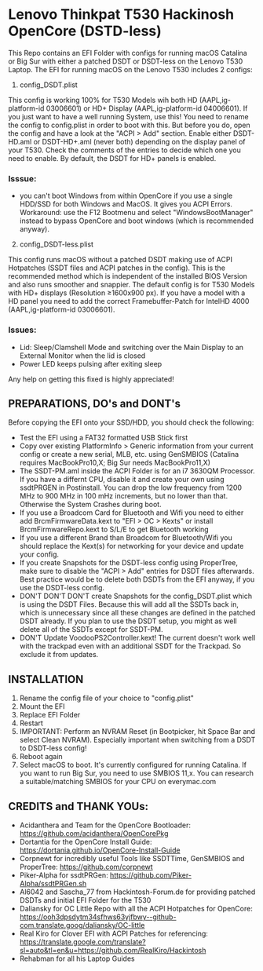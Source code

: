 # Lenovo Thinkpat T530 Hackinosh OpenCore (DSTD-less)

This Repo contains an EFI Folder with configs for running macOS Catalina or Big Sur with either a patched DSDT or DSDT-less on the Lenovo T530 Laptop. The EFI for running macOS on the Lenovo T530 includes 2 configs:

1. config_DSDT.plist

This config is working 100% for T530 Models wih both HD (AAPL,ig-platform-id 03006601) or HD+ Display (AAPL,ig-platform-id 04006601). If you just want to have
a well running System, use this! You need to rename the config to config.plist in order to boot with this. But before you do, open the config and have a look at the "ACPI > Add" section. Enable either DSDT-HD.aml or DSDT-HD+.aml (never both) depending on the display panel of your T530. Check the comments of the entries to decide which one you need to enable. By default, the DSDT for HD+ panels is enabled.

### Isssue: 
- you can't boot Windows from within OpenCore if you use a single HDD/SSD for both Windows and MacOS. It gives you ACPI Errors. Workaround: use the F12 Bootmenu and select "WindowsBootManager" instead to bypass OpenCore and boot windows (which is recommended anyway).

2. config_DSDT-less.plist

This config runs macOS without a patched DSDT making use of ACPI Hotpatches (SSDT files and ACPI patches in the config). This is the recommended method which is independent of the installed BIOS Version and also runs smoother and snappier. The default config is for T530 Models with HD+ displays (Resolution ≥1600x900 px). If you have a model with a HD panel you need to add the correct Framebuffer-Patch for IntelHD 4000 (AAPL,ig-platform-id 03006601).

### Issues:

- Lid: Sleep/Clamshell Mode and switching over the Main Display to an External Monitor when the lid is closed
- Power LED keeps pulsing after exiting sleep

Any help on getting this fixed is highly appreciated!

## PREPARATIONS, DO's and DONT's

Before copying the EFI onto your SSD/HDD, you should check the following:

- Test the EFI using a FAT32 formatted USB Stick first
- Copy over existing PlatformInfo > Generic information from your current config or create a new serial, MLB, etc. using GenSMBIOS (Catalina requires MacBookPro10,X; Big Sur needs MacBookPro11,X) 
- The SSDT-PM.aml inside the ACPI Folder is for an i7 3630QM Processor. If you have a differnt CPU, disable it and create your own using ssdtPRGEN in Postinstall. You can drop the low frequency from 1200 MHz to 900 MHz in 100 mHz increments, but no lower than that. Otherwise the System Crashes during boot.
- If you use a Broadcom Card for Bluetooth and Wifi you need to either add BrcmFirmwareData.kext to "EFI > OC > Kexts" or install BrcmFirmwareRepo.kext to S/L/E to get Bluetooth working
- If you use a different Brand than Broadcom for Bluetooth/Wifi you should replace the Kext(s) for networking for your device and update your config.
- If you create Snapshots for the DSDT-less config using ProperTree, make sure to disable the "ACPI > Add" entries for DSDT files afterwards. Best practice would be to delete both DSDTs from the EFI anyway, if you use the DSDT-less config.
- DON'T DON'T DON'T create Snapshots for the config_DSDT.plist which is using the DSDT Files. Because this will add all the SSDTs back in, which is unnecessary since all these changes are defined in the patched DSDT already. If you plan to use the DSDT setup, you might as well delete all of the SSDTs except for SSDT-PM.
- DON'T Update VoodooPS2Controller.kext! The current doesn't work well with the trackpad even with an additional SSDT for the Trackpad. So exclude it from updates.

## INSTALLATION

1. Rename the config file of your choice to "config.plist"
2. Mount the EFI
3. Replace EFI Folder
4. Restart
5. IMPORTANT: Perform an NVRAM Reset (in Bootpicker, hit Space Bar and select Clean NVRAM). Especially important when switching from a DSDT to DSDT-less config!
6. Reboot again
7. Select macOS to boot. It's currently configured for running Catalina. If you want to run Big Sur, you need to use SMBIOS 11,x. You can research a suitable/matching SMBIOS for your CPU on everymac.com

## CREDITS and THANK YOUs:

- Acidanthera and Team for the OpenCore Bootloader: https://github.com/acidanthera/OpenCorePkg
- Dortantia for the OpenCore Install Guide: https://dortania.github.io/OpenCore-Install-Guide
- Corpnewt for incredibly useful Tools like SSDTTime, GenSMBIOS and ProperTree: https://github.com/corpnewt
- Piker-Alpha for ssdtPRGen: https://github.com/Piker-Alpha/ssdtPRGen.sh
- Al6042 and Sascha_77 from Hackintosh-Forum.de for providing patched DSDTs and initial EFI Folder for the T530
- Daliansky for OC Little Repo with all the ACPI Hotpatches for OpenCore: https://ooh3dpsdytm34sfhws63yjfbwy--github-com.translate.goog/daliansky/OC-little
- Real Kiro for Clover EFI with ACPI Patches for referencing: https://translate.google.com/translate?sl=auto&tl=en&u=https://github.com/RealKiro/Hackintosh
- Rehabman for all his Laptop Guides
